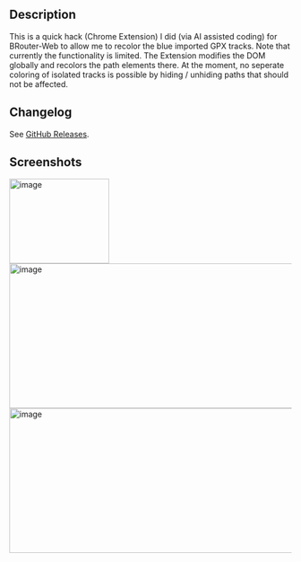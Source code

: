## Description

This is a quick hack (Chrome Extension) I did (via AI assisted coding) for BRouter-Web to allow me to recolor the blue imported GPX tracks.
Note that currently the functionality is limited. The Extension modifies the DOM globally and recolors the path elements there.
At the moment, no seperate coloring of isolated tracks is possible by hiding / unhiding paths that should not be affected.

## Changelog
See [GitHub Releases](https://github.com/momentmal/BRouter-Web-SetPathColorAndOpacity/releases).

## Screenshots

<img width="178" height="151" alt="image" src="https://github.com/user-attachments/assets/56891d23-4045-4503-b4c3-a42dace9fc0b" />
<br>
<img width="525" height="258" alt="image" src="https://github.com/user-attachments/assets/78b0a5e5-39b9-4581-9e32-2a5319aa8328" />
<img width="525" height="258" alt="image" src="https://github.com/user-attachments/assets/ec9f087e-1288-414c-bd4c-37631ecfa640" />

